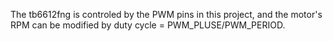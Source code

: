 The tb6612fng is controled by the PWM pins in this project, and the motor's RPM can be modified by duty cycle = PWM_PLUSE/PWM_PERIOD.
